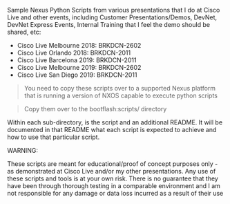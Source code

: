 Sample Nexus Python Scripts from various presentations that I do at Cisco Live and other events, including Customer Presentations/Demos, DevNet, DevNet Express Events, Internal Training that I feel the demo should be shared, etc:

* Cisco Live Melbourne 2018: BRKDCN-2602
* Cisco Live Orlando 2018: BRKDCN-2011
* Cisco Live Barcelona 2019: BRKDCN-2011
* Cisco Live Melbourne 2019: BRKDCN-2602
* Cisco Live San Diego 2019: BRKDCN-2011


> You need to copy these scripts over to a supported Nexus platform that is running a version of NXOS capable to execute python scripts

> Copy them over to the bootflash:scripts/ directory

Within each sub-directory, is the script and an additional README. It will be documented in that README what each script is expected to achieve and how to use that particular script. 


WARNING:

These scripts are meant for educational/proof of concept purposes only - as demonstrated at Cisco Live and/or my other presentations. Any use of these scripts and tools is at your own risk. There is no guarantee that they have been through thorough testing in a comparable environment and I am not responsible for any damage or data loss incurred as a result of their use
